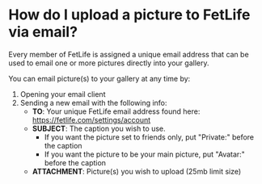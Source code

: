# How do I upload a picture to FetLife via email?

Every member of FetLife is assigned a unique email address that can be used to email one or more pictures directly into your gallery.

You can email picture(s) to your gallery at any time by:
1. Opening your email client
2. Sending a new email with the following info:
    - **TO**: Your unique FetLife email address found here: https://fetlife.com/settings/account
    - **SUBJECT**: The caption you wish to use.  
         - If you want the picture set to friends only, put "Private:" before the caption
         - If you want the picture to be your main picture, put "Avatar:" before the caption
    - **ATTACHMENT**: Picture(s) you wish to upload (25mb limit size)

